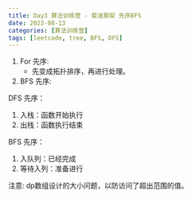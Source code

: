 ```yaml
---
title: Day3 算法训练营 - 斐波那契 先序BFS
date: 2023-08-13
categories: [算法训练营]
tags: [leetcode, tree, BFS, DFS]
---
```


1. For 先序:
   - 先变成拓扑排序，再进行处理。
2. BFS 先序:


DFS 先序：
  1. 入栈：函数开始执行
  2. 出栈：函数执行结束

BFS 先序：
  1. 入队列：已经完成
  2. 等待入列：准备进行

注意: dp数组设计的大小问题，以防访问了超出范围的值。